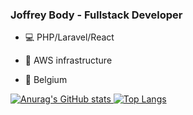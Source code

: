 ### Joffrey Body - Fullstack Developer

- 💻 PHP/Laravel/React 

- 🧱 AWS infrastructure

- 📍 Belgium

<!--
**cephee/cephee** is a ✨ _special_ ✨ repository because its `README.md` (this file) appears on your GitHub profile.

Here are some ideas to get you started:

- 🔭 I’m currently working on ...
- 🌱 I’m currently learning ...
- 👯 I’m looking to collaborate on ...
- 🤔 I’m looking for help with ...
- 💬 Ask me about ...
- 📫 How to reach me: ...
- 😄 Pronouns: ...
- ⚡ Fun fact: ...
-->

[![Anurag's GitHub stats](https://github-readme-stats.vercel.app/api?username=cephee&count_private=true&show_icons=true&theme=highcontrast)
![Top Langs](https://github-readme-stats.vercel.app/api/top-langs/?username=cephee&langs_count=5&count_private=true&theme=highcontrast)](https://github.com/anuraghazra/github-readme-stats)
